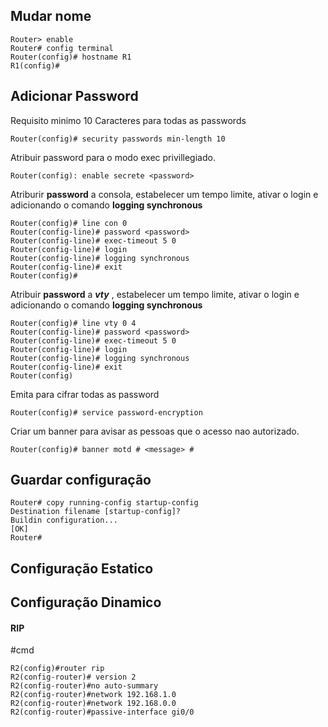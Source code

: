 
## Mudar nome
```
Router> enable
Router# config terminal
Router(config)# hostname R1
R1(config)#
```

## Adicionar Password
Requisito minimo 10 Caracteres para todas as passwords
```
Router(config)# security passwords min-length 10
```

Atribuir password para o modo exec privillegiado.
```
Router(config): enable secrete <password>
```

Atriburir <strong>password</strong> a consola, estabelecer um tempo limite, ativar o login e adicionando o comando <strong>logging synchronous</strong> 
```
Router(config)# line con 0
Router(config-line)# password <password>
Router(config-line)# exec-timeout 5 0 
Router(config-line)# login
Router(config-line)# logging synchronous
Router(config-line)# exit
Router(config)#
```

Atribuir <strong>password</strong> a <strong><i>vty</i></strong> , estabelecer um tempo limite, ativar o login e adicionando o  comando <strong>logging synchronous</strong>
```
Router(config)# line vty 0 4 
Router(config-line)# password <password>
Router(config-line)# exec-timeout 5 0 
Router(config-line)# login
Router(config-line)# logging synchronous
Router(config-line)# exit
Router(config)
```

Emita para cifrar todas as password
```
Router(config)# service password-encryption
```

Criar um banner para avisar as pessoas que o acesso nao autorizado.
```
Router(config)# banner motd # <message> #
```

## Guardar configuração 

```
Router# copy running-config startup-config
Destination filename [startup-config]?
Buildin configuration...
[OK]
Router#
```
## Configuração Estatico


## Configuração Dinamico
#### RIP
#cmd
```
R2(config)#router rip
R2(config-router)# version 2 
R2(config-router)#no auto-summary
R2(config-router)#network 192.168.1.0
R2(config-router)#network 192.168.0.0
R2(config-router)#passive-interface gi0/0
```

